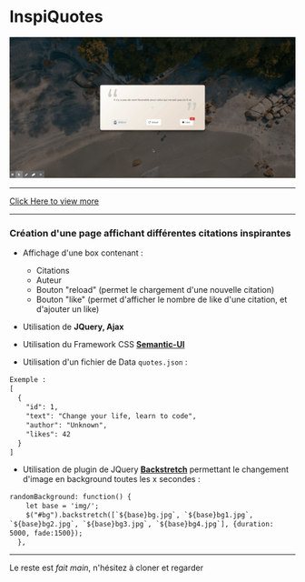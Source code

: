# InspiQuotes

![alt Gif du projet InspiQuotes](img/inspiQuotes.gif)

---

[Click Here to view more](http://15.188.76.189/side/InspiQuotes)

---

### Création d'une page affichant différentes citations inspirantes

* Affichage d'une box contenant :

    - Citations
    - Auteur
    - Bouton "reload" (permet le chargement d'une nouvelle citation)
    - Bouton "like" (permet d'afficher le nombre de like d'une citation, et d'ajouter un like)

* Utilisation de **JQuery, Ajax**

* Utilisation du Framework CSS **[Semantic-UI](https://semantic-ui.com)**

* Utilisation d'un fichier de Data ``` quotes.json ``` : 
```
Exemple :
[
  {
    "id": 1,
    "text": "Change your life, learn to code",
    "author": "Unknown",
    "likes": 42
  }
]
```

* Utilisation de plugin de JQuery **[Backstretch](https://www.jquery-backstretch.com)** permettant le changement d'image en background toutes les x secondes : 
```
randomBackground: function() {
    let base = 'img/';
    $("#bg").backstretch([`${base}bg.jpg`, `${base}bg1.jpg`, `${base}bg2.jpg`, `${base}bg3.jpg`, `${base}bg4.jpg`], {duration: 5000, fade:1500});
  }, 
```

---

Le reste est *fait main*, n'hésitez à cloner et regarder